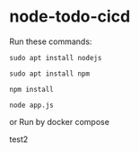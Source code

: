 # node-todo-cicd

Run these commands:


`sudo apt install nodejs`


`sudo apt install npm`


`npm install`

`node app.js`

or Run by docker compose 

test2

